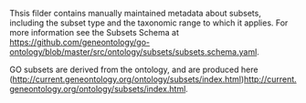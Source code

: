 Thsis filder contains manually maintained metadata about subsets, including the subset type and the taxonomic range to which it applies. For more information see the Subsets Schema at https://github.com/geneontology/go-ontology/blob/master/src/ontology/subsets/subsets.schema.yaml.

GO subsets are derived from the ontology, and are produced here (http://current.geneontology.org/ontology/subsets/index.html)http://current.geneontology.org/ontology/subsets/index.html.
